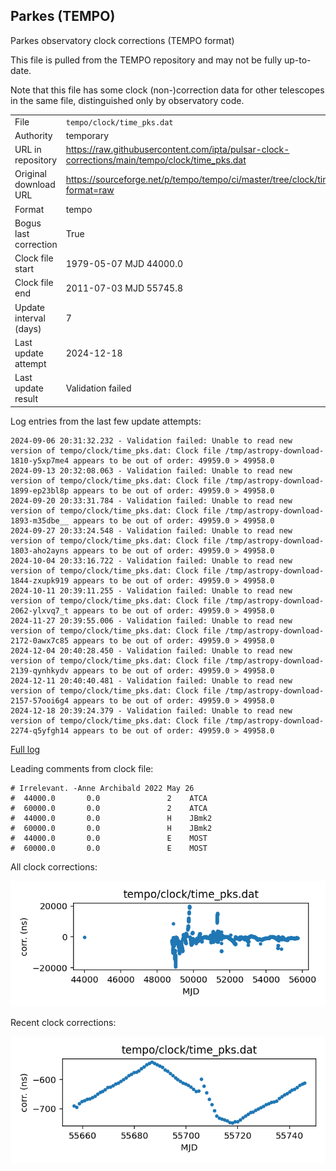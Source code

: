 
## Parkes (TEMPO)

Parkes observatory clock corrections (TEMPO format)

This file is pulled from the TEMPO repository and may not be fully
up-to-date.

Note that this file has some clock (non-)correction data for other
telescopes in the same file, distinguished only by observatory code.

|     |     |
|:--- |:--- |
| File | `tempo/clock/time_pks.dat` |
| Authority | temporary |
| URL in repository | <https://raw.githubusercontent.com/ipta/pulsar-clock-corrections/main/tempo/clock/time_pks.dat> |
| Original download URL | <https://sourceforge.net/p/tempo/tempo/ci/master/tree/clock/time_pks.dat?format=raw> |
| Format | tempo |
| Bogus last correction | True |
| Clock file start | 1979-05-07 MJD 44000.0 |
| Clock file end | 2011-07-03 MJD 55745.8 |
| Update interval (days) | 7 |
| Last update attempt | 2024-12-18 |
| Last update result | Validation failed |

Log entries from the last few update attempts:
```
2024-09-06 20:31:32.232 - Validation failed: Unable to read new version of tempo/clock/time_pks.dat: Clock file /tmp/astropy-download-1810-y5xp7me4 appears to be out of order: 49959.0 > 49958.0
2024-09-13 20:32:08.063 - Validation failed: Unable to read new version of tempo/clock/time_pks.dat: Clock file /tmp/astropy-download-1899-ep23bl8p appears to be out of order: 49959.0 > 49958.0
2024-09-20 20:33:31.784 - Validation failed: Unable to read new version of tempo/clock/time_pks.dat: Clock file /tmp/astropy-download-1893-m35dbe__ appears to be out of order: 49959.0 > 49958.0
2024-09-27 20:33:24.548 - Validation failed: Unable to read new version of tempo/clock/time_pks.dat: Clock file /tmp/astropy-download-1803-aho2ayns appears to be out of order: 49959.0 > 49958.0
2024-10-04 20:33:16.722 - Validation failed: Unable to read new version of tempo/clock/time_pks.dat: Clock file /tmp/astropy-download-1844-zxupk919 appears to be out of order: 49959.0 > 49958.0
2024-10-11 20:39:11.255 - Validation failed: Unable to read new version of tempo/clock/time_pks.dat: Clock file /tmp/astropy-download-2062-ylxvq7_t appears to be out of order: 49959.0 > 49958.0
2024-11-27 20:39:55.006 - Validation failed: Unable to read new version of tempo/clock/time_pks.dat: Clock file /tmp/astropy-download-2172-0awx7c85 appears to be out of order: 49959.0 > 49958.0
2024-12-04 20:40:28.450 - Validation failed: Unable to read new version of tempo/clock/time_pks.dat: Clock file /tmp/astropy-download-2139-qynhkydv appears to be out of order: 49959.0 > 49958.0
2024-12-11 20:40:40.481 - Validation failed: Unable to read new version of tempo/clock/time_pks.dat: Clock file /tmp/astropy-download-2157-57ooi6g4 appears to be out of order: 49959.0 > 49958.0
2024-12-18 20:39:24.379 - Validation failed: Unable to read new version of tempo/clock/time_pks.dat: Clock file /tmp/astropy-download-2274-q5yfgh14 appears to be out of order: 49959.0 > 49958.0
```
[Full log](https://raw.githubusercontent.com/ipta/pulsar-clock-corrections/main/log/tempo/clock/time_pks.dat.log)

Leading comments from clock file:

    # Irrelevant. -Anne Archibald 2022 May 26
    #  44000.0       0.0               2    ATCA
    #  60000.0       0.0               2    ATCA
    #  44000.0       0.0               H    JBmk2
    #  60000.0       0.0               H    JBmk2
    #  44000.0       0.0               E    MOST
    #  60000.0       0.0               E    MOST



All clock corrections:

![plot of all clock corrections](time_pks.dat.png "All corrections")

Recent clock corrections:

![plot of recent clock corrections](time_pks.dat.short.png "Recent corrections")

